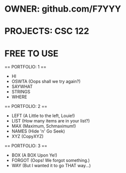 # OWNER: github.com/F7YYY
# PROJECTS: CSC 122
# FREE TO USE

== PORTFOLIO: 1 ==
 - HI
 - OSWTA	(Oops shall we try again?)
 - SAYWHAT
 - STRINGS
 - WHERE

== PORTFOLIO: 2 ==
 - LEFT		(A Little to the left, Louie!)
 - LIST		(How many items are in your list?)
 - MAX		(Maximum, Schmaximum!)
 - NAMES	(Hide 'n' Go Seek)
 - XYZ		(CopyXYZ)

== PORTFOLIO: 3 ==
 - BOX		(A BOX Upon Ye!)
 - FORGOT	(Oops! We forgot something.)
 - WAY		(But I wanted it to go THAT way...)
